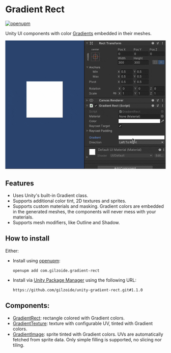 # Gradient Rect
[![openupm](https://img.shields.io/npm/v/com.gilzoide.gradient-rect?label=openupm&registry_uri=https://package.openupm.com)](https://openupm.com/packages/com.gilzoide.gradient-rect/)

Unity UI components with color [Gradients](https://docs.unity3d.com/ScriptReference/Gradient.html) embedded in their meshes.

![](Extras~/demo.gif)


## Features
- Uses Unity's built-in Gradient class.
- Supports additional color tint, 2D textures and sprites.
- Supports custom materials and masking.
  Gradient colors are embedded in the generated meshes, the components will never mess with your materials.
- Supports mesh modifiers, like Outline and Shadow.


## How to install
Either:

- Install using [openupm](https://openupm.com/):
  ```
  openupm add com.gilzoide.gradient-rect
  ```

- Install via [Unity Package Manager](https://docs.unity3d.com/Manual/upm-ui-giturl.html) using the following URL:
  ```
  https://github.com/gilzoide/unity-gradient-rect.git#1.1.0
  ```


## Components:
- [GradientRect](Runtime/GradientRect.cs): rectangle colored with Gradient colors.
- [GradientTexture](Runtime/GradientTexture.cs): texture with configurable UV, tinted with Gradient colors.
- [GradientImage](Runtime/GradientImage.cs): sprite tinted with Gradient colors.
  UVs are automatically fetched from sprite data.
  Only simple filling is supported, no slicing nor tiling.